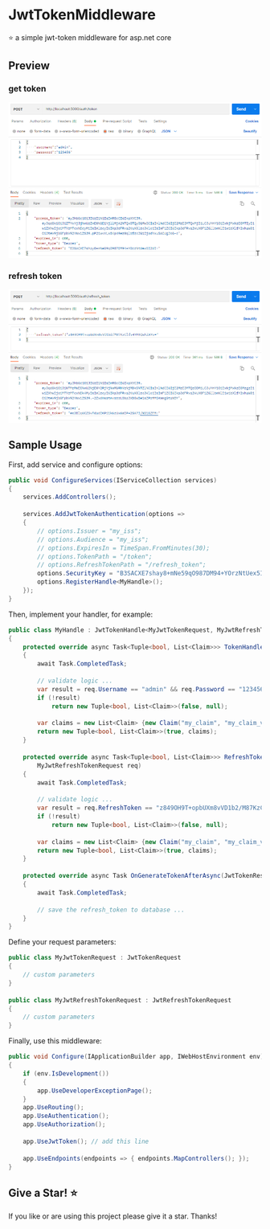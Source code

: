 # JwtTokenMiddleware

:star: a simple jwt-token middleware for asp.net core



## Preview

### get token

![image-20210915220315749](docs/image-20210915220315749.png)

### refresh token

![image-20210915220430975](docs/image-20210915220430975.png)



## Sample Usage

First, add service and configure options:

```c#
public void ConfigureServices(IServiceCollection services)
{
    services.AddControllers();
    
    services.AddJwtTokenAuthentication(options =>
    {
        // options.Issuer = "my_iss";
        // options.Audience = "my_iss";
        // options.ExpiresIn = TimeSpan.FromMinutes(30);
        // options.TokenPath = "/token";
        // options.RefreshTokenPath = "/refresh_token";
        options.SecurityKey = "B3SACXE7shay8+mNe59qO987DM94+YOrzNtUex5I2UI=";
        options.RegisterHandle<MyHandle>();
    });
}
```

Then, implement your handler, for example:

```c#
public class MyHandle : JwtTokenHandle<MyJwtTokenRequest, MyJwtRefreshTokenRequest>
{
    protected override async Task<Tuple<bool, List<Claim>>> TokenHandleValidateAsync(MyJwtTokenRequest req)
    {
        await Task.CompletedTask;
        
        // validate logic ...
        var result = req.Username == "admin" && req.Password == "123456";
        if (!result)
            return new Tuple<bool, List<Claim>>(false, null);
        
        var claims = new List<Claim> {new Claim("my_claim", "my_claim_value")};
        return new Tuple<bool, List<Claim>>(true, claims);
    }
    
    protected override async Task<Tuple<bool, List<Claim>>> RefreshTokenHandleValidateAsync(
        MyJwtRefreshTokenRequest req)
    {
        await Task.CompletedTask;
        
        // validate logic ...
        var result = req.RefreshToken == "z849OH9T+opbUXm8vVD1b2/M87KzClfv4YFEQwhZAYo=";
        if (!result)
            return new Tuple<bool, List<Claim>>(false, null);
        
        var claims = new List<Claim> {new Claim("my_claim", "my_claim_value")};
        return new Tuple<bool, List<Claim>>(true, claims);
    }
    
    protected override async Task OnGenerateTokenAfterAsync(JwtTokenResponse jwtTokenResponse)
    {
        await Task.CompletedTask;
        
        // save the refresh_token to database ...
    }
}
```

Define your request parameters:

```c#
public class MyJwtTokenRequest : JwtTokenRequest
{
    // custom parameters
}

public class MyJwtRefreshTokenRequest : JwtRefreshTokenRequest
{
    // custom parameters
}
```

Finally, use this middleware:

```c#
public void Configure(IApplicationBuilder app, IWebHostEnvironment env)
{
    if (env.IsDevelopment())
    {
        app.UseDeveloperExceptionPage();
    }
    app.UseRouting();
    app.UseAuthentication();
    app.UseAuthorization();
    
    app.UseJwtToken(); // add this line
    
    app.UseEndpoints(endpoints => { endpoints.MapControllers(); });
}
```



## Give a Star! :star:

If you like or are using this project please give it a star. Thanks!

